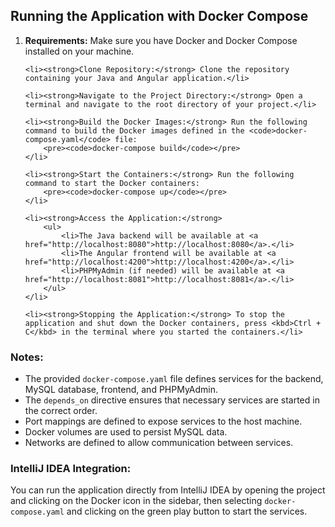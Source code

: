 <h2>Running the Application with Docker Compose</h2>

<ol>
    <li><strong>Requirements:</strong> Make sure you have Docker and Docker Compose installed on your machine.</li>
    
    <li><strong>Clone Repository:</strong> Clone the repository containing your Java and Angular application.</li>
    
    <li><strong>Navigate to the Project Directory:</strong> Open a terminal and navigate to the root directory of your project.</li>
    
    <li><strong>Build the Docker Images:</strong> Run the following command to build the Docker images defined in the <code>docker-compose.yaml</code> file:
        <pre><code>docker-compose build</code></pre>
    </li>
    
    <li><strong>Start the Containers:</strong> Run the following command to start the Docker containers:
        <pre><code>docker-compose up</code></pre>
    </li>
    
    <li><strong>Access the Application:</strong>
        <ul>
            <li>The Java backend will be available at <a href="http://localhost:8080">http://localhost:8080</a>.</li>
            <li>The Angular frontend will be available at <a href="http://localhost:4200">http://localhost:4200</a>.</li>
            <li>PHPMyAdmin (if needed) will be available at <a href="http://localhost:8081">http://localhost:8081</a>.</li>
        </ul>
    </li>
    
    <li><strong>Stopping the Application:</strong> To stop the application and shut down the Docker containers, press <kbd>Ctrl + C</kbd> in the terminal where you started the containers.</li>
</ol>

<h3>Notes:</h3>

<ul>
    <li>The provided <code>docker-compose.yaml</code> file defines services for the backend, MySQL database, frontend, and PHPMyAdmin.</li>
    <li>The <code>depends_on</code> directive ensures that necessary services are started in the correct order.</li>
    <li>Port mappings are defined to expose services to the host machine.</li>
    <li>Docker volumes are used to persist MySQL data.</li>
    <li>Networks are defined to allow communication between services.</li>
</ul>

<h3>IntelliJ IDEA Integration:</h3>

<p>You can run the application directly from IntelliJ IDEA by opening the project and clicking on the Docker icon in the sidebar, then selecting <code>docker-compose.yaml</code> and clicking on the green play button to start the services.</p>

